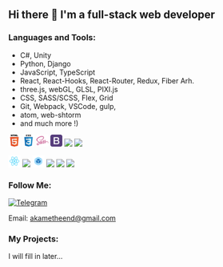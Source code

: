 ## Hi there 👋 I'm a full-stack web developer

### Languages and Tools:
 - C#, Unity
 - Python, Django
 - JavaScript, TypeScript
 - React, React-Hooks, React-Router, Redux, Fiber Arh.
 - three.js, webGL, GLSL, PIXI.js 
 - CSS, SASS/SCSS,  Flex, Grid
 - Git, Webpack, VSCode, gulp,
 - atom, web-shtorm
 - and much more !)

<img  width="24px" src="https://raw.githubusercontent.com/github/explore/80688e429a7d4ef2fca1e82350fe8e3517d3494d/topics/html/html.png" />   <img  width="24px" src="https://raw.githubusercontent.com/github/explore/80688e429a7d4ef2fca1e82350fe8e3517d3494d/topics/css/css.png" />    <img  width="24px" src="https://raw.githubusercontent.com/github/explore/80688e429a7d4ef2fca1e82350fe8e3517d3494d/topics/sass/sass.png" />    <img  width="24px" src="https://raw.githubusercontent.com/github/explore/80688e429a7d4ef2fca1e82350fe8e3517d3494d/topics/bootstrap/bootstrap.png" />     <img  width="24px" src="https://cdn.iconscout.com/icon/free/png-256/javascript-2752148-2284965.png" />   <img width="24px" src="https://upload.wikimedia.org/wikipedia/commons/4/4c/Typescript_logo_2020.svg" /> 

 <img  width="24px" src="https://raw.githubusercontent.com/github/explore/80688e429a7d4ef2fca1e82350fe8e3517d3494d/topics/react/react.png" />    <img  width="24px" src="https://cdn.worldvectorlogo.com/logos/redux.svg" /> <img  width="24px" src="https://raw.githubusercontent.com/github/explore/80688e429a7d4ef2fca1e82350fe8e3517d3494d/topics/webpack/webpack.png" /> 
<img  width="24px" src="https://cdn.worldvectorlogo.com/logos/git-icon.svg" />
<img  width="54px" src="https://www.khronos.org/assets/images/api_logos/webgl.svg" />
<img  width="24px" src="https://upload.wikimedia.org/wikipedia/commons/thumb/c/c0/WebStorm_Icon.svg/1200px-WebStorm_Icon.svg.png" />

### Follow Me:
[![Telegram](https://img.shields.io/badge/-Telegram-61DAFB?logo=telegram)](https://t.me/TRICKSTER_PUH)

Email: akametheend@gmail.com
 





 
### My Projects:
I will fill in later...

